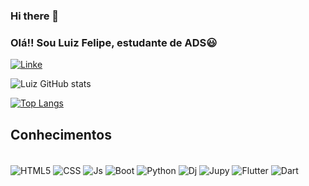 ### Hi there 👋

### Olá!! Sou Luiz Felipe, estudante de ADS😃

[![Linke](https://img.shields.io/badge/LinkedIn-0077B5?style=for-the-badge&logo=linkedin&logoColor=white)](https://www.linkedin.com/in/luiz-rodrigues-05071/)

![Luiz GitHub stats](https://github-readme-stats.vercel.app/api?username=LuizFelipe33&show_icons=true&theme=synthwave)

[![Top Langs](https://github-readme-stats.vercel.app/api/top-langs/?username=LuizFelipe33&layout=compact)](https://github.com/LuizFelipe33/github-readme-stats)

## Conhecimentos

<div style ="display: inline_block"><br/>
  <img align="center" alt="HTML5" src="https://img.shields.io/badge/HTML5-E34F26?style=for-the-badge&logo=html5&logoColor=white"/>
  <img align="center" alt="CSS" src="https://img.shields.io/badge/CSS3-1572B6?style=for-the-badge&logo=css3&logoColor=white"/>
  <img align="center" alt="Js" src="https://img.shields.io/badge/JavaScript-F7DF1E?style=for-the-badge&logo=javascript&logoColor=black"/>
  <img align="center" alt="Boot" src="https://img.shields.io/badge/Bootstrap-563D7C?style=for-the-badge&logo=bootstrap&logoColor=white"/>
  <img align="center" alt="Python" src="https://img.shields.io/badge/Python-14354C?style=for-the-badge&logo=python&logoColor=white"/>
  <img align="center" alt="Dj" src="https://img.shields.io/badge/Django-092E20?style=for-the-badge&logo=django&logoColor=white"/>
  <img align="center" alt="Jupy" src="https://img.shields.io/badge/Made%20with-Jupyter-orange?style=for-the-badge&logo=Jupyter"/>
  <img align="center" alt="Flutter" src="https://img.shields.io/badge/Flutter-02569B?style=for-the-badge&logo=flutter&logoColor=white"/>
  <img align="center" alt="Dart" src="https://img.shields.io/badge/Dart-0175C2?style=for-the-badge&logo=dart&logoColor=white"/>
</div>
